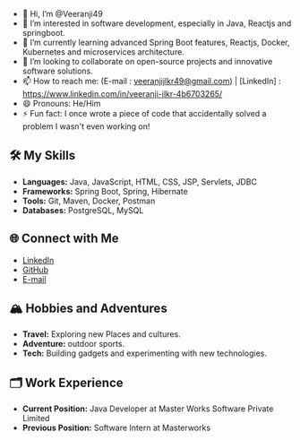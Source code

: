 - 👋 Hi, I’m @Veeranji49
- 👀 I’m interested in software development, especially in Java, Reactjs and springboot.
- 🌱 I’m currently learning advanced Spring Boot features, Reactjs, Docker, Kubernetes and microservices architecture.
- 💞️ I’m looking to collaborate on open-source projects and innovative software solutions.
- 📫 How to reach me: (E-mail : veeranjijlkr49@gmail.com) | [LinkedIn] : https://www.linkedin.com/in/veeranji-jlkr-4b6703265/ 
- 😄 Pronouns: He/Him
- ⚡ Fun fact: I once wrote a piece of code that accidentally solved a problem I wasn't even working on!

## 🛠️ My Skills

- **Languages:** Java, JavaScript, HTML, CSS, JSP, Servlets, JDBC
- **Frameworks:** Spring Boot, Spring, Hibernate
- **Tools:** Git, Maven, Docker, Postman
- **Databases:** PostgreSQL, MySQL

## 🌐 Connect with Me

- [LinkedIn](https://www.linkedin.com/in/veeranji-jlkr-4b6703265/)
- [GitHub](https://github.com/Veeranji49)
- [E-mail](veeranjijlkr49@gmail.com)


## 🏔️ Hobbies and Adventures

- **Travel:** Exploring new Places and cultures.
- **Adventure:**  outdoor sports.
- **Tech:** Building gadgets and experimenting with new technologies.

## 🗂️ Work Experience

- **Current Position:** Java Developer at Master Works Software Private Limited
- **Previous Position:** Software Intern at Masterworks


<!---
Veeranji49/Veeranji49 is a ✨ special ✨ repository because its `README.md` (this file) appears on your GitHub profile.
You can click the Preview link to take a look at your changes.
--->
